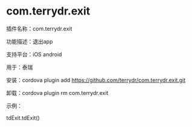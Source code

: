 # com.terrydr.exit

插件名称：com.terrydr.exit

功能描述：退出app

支持平台：iOS  android

用于：泰瑞

安装：cordova plugin add https://github.com/terrydr/com.terrydr.exit.git

卸载：cordova plugin rm com.terrydr.exit

示例：

tdExit.tdExit()

